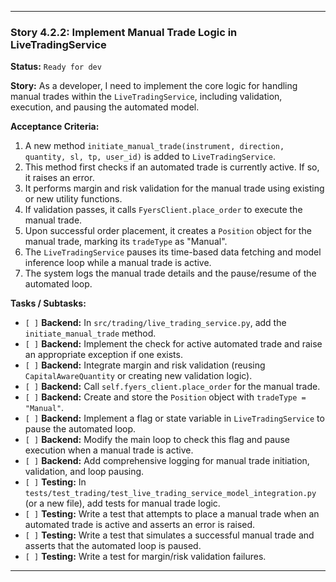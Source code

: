 ---

### **Story 4.2.2: Implement Manual Trade Logic in LiveTradingService**

**Status:** `Ready for dev`

**Story:**
As a developer, I need to implement the core logic for handling manual trades within the `LiveTradingService`, including validation, execution, and pausing the automated model.

**Acceptance Criteria:**
1.  A new method `initiate_manual_trade(instrument, direction, quantity, sl, tp, user_id)` is added to `LiveTradingService`.
2.  This method first checks if an automated trade is currently active. If so, it raises an error.
3.  It performs margin and risk validation for the manual trade using existing or new utility functions.
4.  If validation passes, it calls `FyersClient.place_order` to execute the manual trade.
5.  Upon successful order placement, it creates a `Position` object for the manual trade, marking its `tradeType` as "Manual".
6.  The `LiveTradingService` pauses its time-based data fetching and model inference loop while a manual trade is active.
7.  The system logs the manual trade details and the pause/resume of the automated loop.

**Tasks / Subtasks:**
-   `[ ]` **Backend:** In `src/trading/live_trading_service.py`, add the `initiate_manual_trade` method.
-   `[ ]` **Backend:** Implement the check for active automated trade and raise an appropriate exception if one exists.
-   `[ ]` **Backend:** Integrate margin and risk validation (reusing `CapitalAwareQuantity` or creating new validation logic).
-   `[ ]` **Backend:** Call `self.fyers_client.place_order` for the manual trade.
-   `[ ]` **Backend:** Create and store the `Position` object with `tradeType = "Manual"`.
-   `[ ]` **Backend:** Implement a flag or state variable in `LiveTradingService` to pause the automated loop.
-   `[ ]` **Backend:** Modify the main loop to check this flag and pause execution when a manual trade is active.
-   `[ ]` **Backend:** Add comprehensive logging for manual trade initiation, validation, and loop pausing.
-   `[ ]` **Testing:** In `tests/test_trading/test_live_trading_service_model_integration.py` (or a new file), add tests for manual trade logic.
-   `[ ]` **Testing:** Write a test that attempts to place a manual trade when an automated trade is active and asserts an error is raised.
-   `[ ]` **Testing:** Write a test that simulates a successful manual trade and asserts that the automated loop is paused.
-   `[ ]` **Testing:** Write a test for margin/risk validation failures.

---